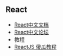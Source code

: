 ## React

- [React中文文档](http://reactjs.cn/)
- [React中文论坛](http://react-china.org/)
- 教程
 - [ReactJS 傻瓜教程](http://zhuanlan.zhihu.com/FrontendMagazine/19896745)